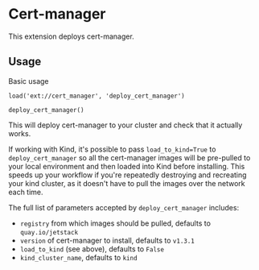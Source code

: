 # Cert-manager

This extension deploys cert-manager.

## Usage

Basic usage

```
load('ext://cert_manager', 'deploy_cert_manager')

deploy_cert_manager()
```

This will deploy cert-manager to your cluster and check that it actually works.

If working with Kind, it's possible to pass `load_to_kind=True` to `deploy_cert_manager` so
all the cert-manager images will be pre-pulled to your local environment and then loaded into Kind before installing.
This speeds up your workflow if you're repeatedly destroying and recreating your kind cluster, as it doesn't
have to pull the images over the network each time.

The full list of parameters accepted by `deploy_cert_manager` includes:
- `registry` from which images should be pulled, defaults to `quay.io/jetstack`
- `version` of cert-manager to install, defaults to `v1.3.1`
- `load_to_kind` (see above), defaults to `False`
- `kind_cluster_name`, defaults to `kind`
